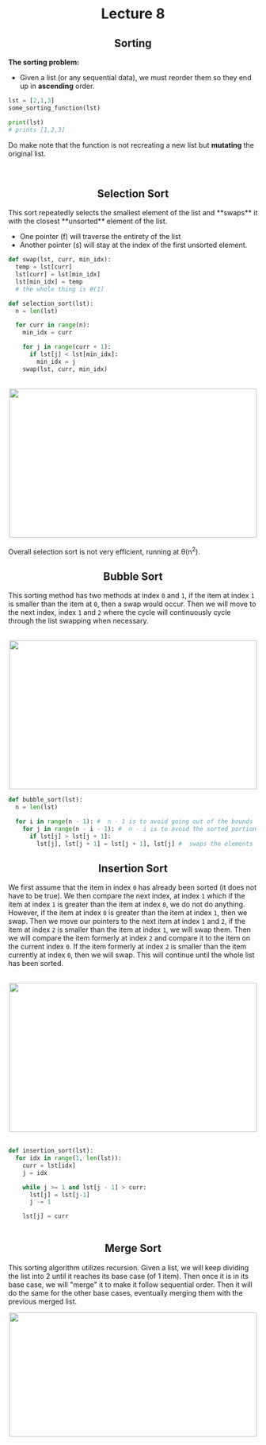 <div align = "center" >

# Lecture 8
## Sorting
  
</div>

**The sorting problem:**
- Given a list (or any sequential data), we must reorder them so they end up in **ascending** order.

```python
lst = [2,1,3]
some_sorting_function(lst)

print(lst)
# prints [1,2,3]
```
Do make note that the function is not recreating a new list but **mutating** the original list. 

</br> 

<div align = "center">
  
## Selection Sort

</div>
This sort repeatedly selects the smallest element of the list and **swaps** it with the closest **unsorted** element of the list. 

- One pointer (f) will traverse the entirety of the list
- Another pointer (s) will stay at the index of the first unsorted element.

```python
def swap(lst, curr, min_idx):
  temp = lst[curr]
  lst[curr] = lst[min_idx]
  lst[min_idx] = temp
  # the whole thing is θ(1)

def selection_sort(lst):
  n = len(lst)

  for curr in range(n):
    min_idx = curr

    for j in range(curr + 1):
      if lst[j] < lst[min_idx]:
        min_idx = j
    swap(lst, curr, min_idx)
```
</br>

<div align = "center">

<img src="https://miro.medium.com/v2/resize:fit:1400/1*5WXRN62ddiM_Gcf4GDdCZg.gif" width = "500" height = "300"/>
  
</div>

</br>
Overall selection sort is not very efficient, running at θ(n<sup>2</sup>). 

<div align = "center">
  
## Bubble Sort

</div>

This sorting method has two methods at index `0` and `1`, if the item at index `1` is smaller than the item at `0`, then a swap would occur. Then we will move to the next index, index `1` and `2` where the cycle will continuously cycle through the list swapping when necessary. 

</br>

<div align = "center">
  <img src="https://miro.medium.com/v2/resize:fit:1000/0*nh6F_qERbgD3xmV-.gif" width = "500" height = "300"/>
</div>

```python
def bubble_sort(lst):
  n = len(lst)

  for i in range(n - 1): #  n - 1 is to avoid going out of the bounds
    for j in range(n - i - 1): #  n - i is to avoid the sorted portion and the -1 is to go out of the bounds
      if lst[j] > lst[j + 1]:
        lst[j], lst[j + 1] = lst[j + 1], lst[j] #  swaps the elements

```
<div align = "center">

## Insertion Sort

</div>

We first assume that the item in index `0` has already been sorted (it does not have to be true). We then compare the next index, at index `1` which if the item at index `1` is greater than the item at index `0`, we do not do anything. However, if the item at index `0` is greater than the item at index `1`, then we swap. Then we move our pointers to the next item at index `1` and `2`, if the item at index `2` is smaller than the item at index `1`, we will swap them. Then we will compare the item formerly at index `2` and compare it to the item on the current index `0`. If the item formerly at index `2` is smaller than the item currently at index `0`, then we will swap. This will continue until the whole list has been sorted. 

</br>
<div align = "center">
<img src= "https://upload.wikimedia.org/wikipedia/commons/0/0f/Insertion-sort-example-300px.gif" width = "500" height = "300"/>
</div>
</br>

```python
def insertion_sort(lst):
  for idx in range(1, len(lst)):
    curr = lst[idx]
    j = idx

    while j >= 1 and lst[j - 1] > curr:
      lst[j] = lst[j-1]
      j -= 1

    lst[j] = curr
      
```

<div align = "center">

 ## Merge Sort
 
</div>

This sorting algorithm utilizes recursion. Given a list, we will keep dividing the list into 2 until it reaches its base case (of 1 item). Then once it is in its base case, we will "merge" it to make it follow sequential order. Then it will do the same for the other base cases, eventually merging them with the previous merged list. 

<div align = "center">
<img src="https://upload.wikimedia.org/wikipedia/commons/c/cc/Merge-sort-example-300px.gif" width = "500" height = "250">
</div>
